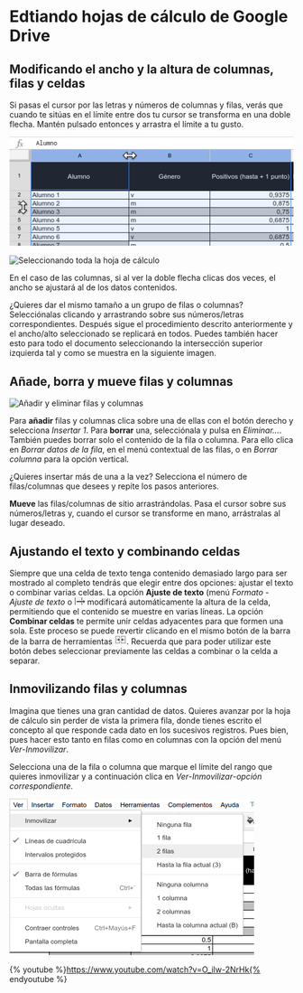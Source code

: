 # Edtiando hojas de cálculo de Google Drive

## Modificando el ancho y la altura de columnas, filas y celdas

Si pasas el cursor por las letras y números de columnas y filas, verás que cuando te sitúas en el límite entre dos tu cursor se transforma en una doble flecha. Mantén pulsado entonces y arrastra el límite a tu gusto.

![Ajustando ancho de columnas](images/Ajustando_ancho_de_columnas.png)

![Seleccionando toda la hoja de cálculo](images/Seleccionando_toda_la_hoja_de_cálculo.png)

En el caso de las columnas, si al ver la doble flecha clicas dos veces, el ancho se ajustará al de los datos contenidos.

¿Quieres dar el mismo tamaño a un grupo de filas o columnas? Selecciónalas clicando y arrastrando sobre sus números/letras correspondientes. Después sigue el procedimiento descrito anteriormente y el ancho/alto seleccionado se replicará en todos. Puedes también hacer esto para todo el documento seleccionando la intersección superior izquierda tal y como se muestra en la siguiente imagen.

## Añade, borra y mueve filas y columnas

![Añadir y eliminar filas y columnas](images/Añadir_y_eliminar_filas_y_columnas.png)

Para **añadir** filas y columnas clica sobre una de ellas con el botón derecho y selecciona *Insertar 1*. Para **borrar** una, selecciónala y pulsa en *Eliminar...*. También puedes borrar solo el contenido de la fila o columna. Para ello clica en *Borrar datos de la fila*, en el menú contextual de las filas, o en *Borrar columna* para la opción vertical.

¿Quieres insertar más de una a la vez? Selecciona el número de filas/columnas que desees y repite los pasos anteriores.

**Mueve** las filas/columnas de sitio arrastrándolas. Pasa el cursor sobre sus números/letras y, cuando el cursor se transforme en mano, arrástralas al lugar deseado.

## Ajustando el texto y combinando celdas

Siempre que una celda de texto tenga contenido demasiado largo para ser mostrado al completo tendrás que elegir entre dos opciones: ajustar el texto o combinar varias celdas. La opción **Ajuste de texto** (menú *Formato* - *Ajuste de texto* o ![Botón de Ajustar Texto](images/Ajustar_texto.png) modificará automáticamente la altura de la celda, permitiendo que el contenido se muestre en varias líneas. La opción **Combinar celdas** te permite unir celdas adyacentes para que formen una sola. Este proceso se puede revertir clicando en el mismo botón de la barra de la barra de herramientas ![Icono combinarceldas](images/Combinar_celdas.png). Recuerda que para poder utilizar este botón debes seleccionar previamente las celdas a combinar o la celda a separar.

## Inmovilizando filas y columnas

Imagina que tienes una gran cantidad de datos. Quieres avanzar por la hoja de cálculo sin perder de vista la primera fila, donde tienes escrito el concepto al que responde cada dato en los sucesivos registros. Pues bien, pues hacer esto tanto en filas como en columnas con la opción del menú *Ver*-*Inmovilizar*.

Selecciona una de la fila o columna que marque el límite del rango que quieres inmovilizar y a continuación clica en *Ver*-*Inmovilizar*-*opción correspondiente*.

![Inmovilizar filas y columnas](images/Inmovilizar_filas_y_columnas.png)

{% youtube %}https://www.youtube.com/watch?v=O_ilw-2NrHk{% endyoutube %}